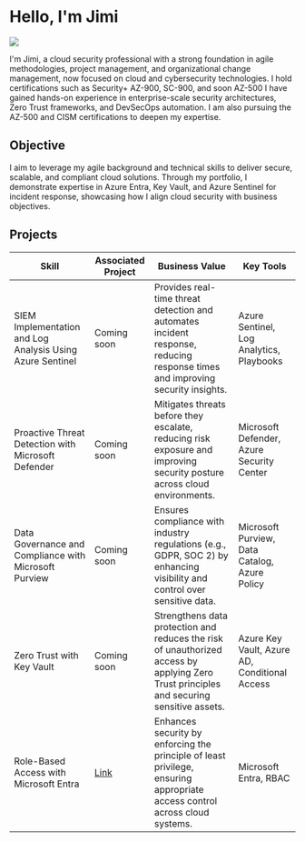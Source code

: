 # Hello, I'm Jimi
<a href="https://www.linkedin.com/in/jimi-ige"><img src="https://img.shields.io/badge/-LinkedIn-0072b1?&style=for-the-badge&logo=linkedin&logoColor=white" /></a>

I'm Jimi, a cloud security professional with a strong foundation in agile methodologies, project management, and organizational change management, now focused on cloud and cybersecurity technologies. I hold certifications such as Security+ AZ-900, SC-900, and soon AZ-500 I have gained hands-on experience in enterprise-scale security architectures, Zero Trust frameworks, and DevSecOps automation. I am also pursuing the AZ-500 and CISM certifications to deepen my expertise.

## Objective
I aim to leverage my agile background and technical skills to deliver secure, scalable, and compliant cloud solutions. Through my portfolio, I demonstrate expertise in Azure Entra, Key Vault, and Azure Sentinel for incident response, showcasing how I align cloud security with business objectives.

## Projects
| **Skill**                                         | **Associated Project**         | **Business Value**                        | **Key Tools**                            |
|---------------------------------------------------|--------------------------------|-------------------------------------------|------------------------------------------|
| SIEM Implementation and Log Analysis Using Azure Sentinel | Coming soon                       | Provides real-time threat detection and automates incident response, reducing response times and improving security insights. | Azure Sentinel, Log Analytics, Playbooks |
| Proactive Threat Detection with Microsoft Defender | Coming soon                       | Mitigates threats before they escalate, reducing risk exposure and improving security posture across cloud environments. | Microsoft Defender, Azure Security Center |
| Data Governance and Compliance with Microsoft Purview        | Coming soon                       | Ensures compliance with industry regulations (e.g., GDPR, SOC 2) by enhancing visibility and control over sensitive data. | Microsoft Purview, Data Catalog, Azure Policy |
| Zero Trust with Key Vault                         | Coming soon                       | Strengthens data protection and reduces the risk of unauthorized access by applying Zero Trust principles and securing sensitive assets. | Azure Key Vault, Azure AD, Conditional Access |
| Role-Based Access with Microsoft Entra            |[ Link ](https://github.com/Jimi-Ige/Role-Based-Access-with-Microsoft-Entra-)                       | Enhances security by enforcing the principle of least privilege, ensuring appropriate access control across cloud systems. | Microsoft Entra, RBAC |

